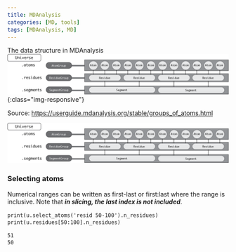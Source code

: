 ```yaml
---
title: MDAnalysis
categories: [MD, tools]
tags: [MDAnalysis, MD]
---
```


The data structure in MDAnalysis
![Atoms and atom groups](img/md/group_atoms.png){:class="img-responsive"}

Source: https://userguide.mdanalysis.org/stable/groups_of_atoms.html

![Atoms and atom groups](/img/md/group_atoms.png)


### Selecting atoms

Numerical ranges can be written as first-last or first:last where the range is inclusive. Note that ***in slicing, the last index is not included***.


```console
print(u.select_atoms('resid 50-100').n_residues)
print(u.residues[50:100].n_residues)
```
```
51
50
```
